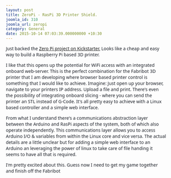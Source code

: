 ```yaml
---
layout: post
title: ZeroPi - RasPi 3D Printer Shield.
joomla_id: 310
joomla_url: zeropi
category: General
date: 2015-10-14 07:03:39.000000000 +10:30
---
```

<p><span style="color: #1d2129; font-family: system-ui, -apple-system, system-ui, '.SFNSText-Regular', sans-serif; font-size: 14px;">Just backed the <a href="https://www.kickstarter.com/projects/1204283/zeropi-arduino-and-raspberry-pi-compatible-develop" target="_blank" rel="noopener noreferrer">Zero Pi project on Kickstarter.</a> Looks like a cheap and easy way to build a Raspberry Pi based 3D printer.</span></p>
<p><span style="color: #1d2129; font-family: system-ui, -apple-system, system-ui, '.SFNSText-Regular', sans-serif; font-size: 14px;"></span></p>
<p><span style="color: #1d2129; font-family: system-ui, -apple-system, system-ui, '.SFNSText-Regular', sans-serif; font-size: 14px;">I like that this opens up the potential for WiFi access with an integrated onboard web-server. This is the perfect combination for the Fabribot 3D printer that I am developing where browser based printer control is something that I would like to achieve. Imagine: Just open up your browser, navigate to your printers IP address. Upload a file and print. </span><span style="color: #1d2129; font-family: system-ui, -apple-system, system-ui, '.SFNSText-Regular', sans-serif; font-size: 14px;">There's even the possibility of integrating onboard slicing - where you can send the printer an STL instead of G-Code. It's all pretty easy to achieve with a Linux based controller and a simple web interface.</span></p>
<p><span style="color: #1d2129; font-family: system-ui, -apple-system, system-ui, '.SFNSText-Regular', sans-serif; font-size: 14px;">From what I understand there's a communications abstraction layer between the Arduino and RasPi aspects of the system, both of which also operate independently. This communications layer allows you to access Arduino I/O &amp; variables from within the Linux core and vice versa. The actual details are a little unclear but for adding a simple web interface to an Arduino an leveraging the power of linux to take care of file handing it seems to have all that is required.</span></p>
<p><span style="color: #1d2129; font-family: system-ui, -apple-system, system-ui, '.SFNSText-Regular', sans-serif; font-size: 14px;">I'm pretty excited about this. Guess now I need to get my game together and finish off the Fabribot</span></p>
<p><span style="color: #1d2129; font-family: system-ui, -apple-system, system-ui, '.SFNSText-Regular', sans-serif; font-size: 14px;"> </span></p>
<p> </p>
<p> </p>
